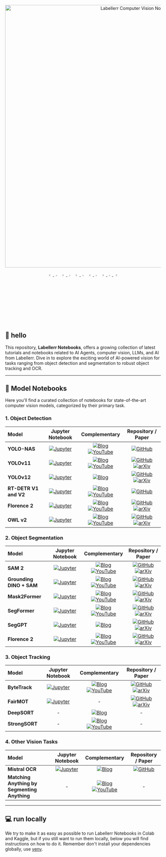 <div align="center">
  <p>
    <a align="center" href="https://www.labellerr.com/" target="_blank">
      <img
        width="850"
        src="https://storage.googleapis.com/labellerr-cdn/%200%20Labellerr%20template/notebook.webp"
        alt="Labellerr Computer Vision Notebooks"
      >
    </a>
  </p>
  <!-- <br>

  [Website](https://www.labellerr.com/) | [SDK](https://docs.labellerr.com/labellerr/labellerr-sdk/overview-and-getting-started) | [Blog](https://www.labellerr.com/blog/) | [Contact Us](https://www.labellerr.com/book-a-demo)

  <!-- <br> -->

  <div align="center">
      <a href="https://www.youtube.com/@Labellerr">
          <img
            src="https://storage.googleapis.com/labellerr-cdn/%200%20Labellerr%20template/youtube.svg"
            width="4%"
            alt="YouTube"
          />
      </a>
      <img src="https://storage.googleapis.com/labellerr-cdn/%200%20Labellerr%20template/blank.png" width="3%"/>
      <a href="https://www.labellerr.com/">
          <img
            src="https://storage.googleapis.com/labellerr-cdn/%200%20Labellerr%20template/labellerr.svg"
            width="4%"
            alt="Labellerr App"
          />
      </a>
      <img src="https://storage.googleapis.com/labellerr-cdn/%200%20Labellerr%20template/blank.png" width="3%"/>
      <a href="https://in.linkedin.com/company/labellerr">
          <img
            src="https://storage.googleapis.com/labellerr-cdn/%200%20Labellerr%20template/linkedin.svg"
            width="4%"
            alt="LinkedIn"
          />
      </a>
      <img src="https://storage.googleapis.com/labellerr-cdn/%200%20Labellerr%20template/blank.png" width="3%"/>
      <a href="https://labellerrknowbase.notion.site/Help-Center-540ab5ca6c2e4d7cb476fe4651356bf1">
          <img
            src="https://storage.googleapis.com/labellerr-cdn/%200%20Labellerr%20template/readthedocs.svg"
            width="4%"
            alt="Documentation"
          />
      </a>
      <img src="https://storage.googleapis.com/labellerr-cdn/%200%20Labellerr%20template/blank.png" width="3%"/>
      <a href="https://twitter.com/Labellerr1/status/1917643866460561520">
          <img
            src="https://storage.googleapis.com/labellerr-cdn/%200%20Labellerr%20template/twutter.svg"
            width="4%"
            alt="Twitter"
          />
      <img src="https://storage.googleapis.com/labellerr-cdn/%200%20Labellerr%20template/blank.png" width="3%"/>
      <a href="https://www.labellerr.com/blog/">
          <img
            src="https://storage.googleapis.com/labellerr-cdn/%200%20Labellerr%20template/doc.svg"
            width="4%"
            alt="Blog"
          />
      </a>
      </a>
  </div>
</div>

## 👋 hello

This repository, **Labellerr Notebooks**, offers a growing collection of latest tutorials and notebooks related to AI Agents, computer vision, LLMs, and AI from Labellerr. Dive in to explore the exciting world of AI-powered vision for tasks ranging from object detection and segmentation to robust object tracking and OCR.

---

## 🚀 Model Notebooks

Here you'll find a curated collection of notebooks for state-of-the-art computer vision models, categorized by their primary task.

### 1. Object Detection

| **Model**            | **Jupyter Notebook** | **Complementary** | **Repository / Paper** |
|:---------------------|:--------------------:|:-----------------:|:----------------------:|
| **YOLO-NAS**         | [![Jupyter](https://storage.googleapis.com/labellerr-cdn/%200%20Labellerr%20template/jupyter-logo.svg)](https://github.com/Labellerr/Hands-On-Learning-in-Computer-Vision/blob/main/Model%20Notebooks/YOLO/YOLO-NAS/yolo-nas.ipynb) | [![Blog](https://storage.googleapis.com/labellerr-cdn/%200%20Labellerr%20template/LABELLERR-LOGO.svg)](https://www.labellerr.com/blog/the-ultimate-yolo-nas-guide-2025-what-it-is-how-to-use/) [![YouTube](https://badges.aleen42.com/src/youtube.svg)](https://www.youtube.com/watch?v=M0duRkr9GEg) | [![GitHub](https://badges.aleen42.com/src/github.svg)](https://github.com/Labellerr/Hands-On-Learning-in-Computer-Vision/tree/main/Model%20Notebooks/YOLO/YOLO-NAS) |
| **YOLOv11**          | [![Jupyter](https://storage.googleapis.com/labellerr-cdn/%200%20Labellerr%20template/jupyter-logo.svg)](https://github.com/Labellerr/Hands-On-Learning-in-Computer-Vision/blob/main/Model%20Notebooks/YOLO/YOLOv11/YOLO-EXP-all-vision-task.ipynb) | [![Blog](https://storage.googleapis.com/labellerr-cdn/%200%20Labellerr%20template/LABELLERR-LOGO.svg)](https://www.labellerr.com/blog/how-to-perform-yolos-various-task/) [![YouTube](https://badges.aleen42.com/src/youtube.svg)](https://www.youtube.com/watch?v=L0nhtdvu6z0) | [![GitHub](https://badges.aleen42.com/src/github.svg)](https://github.com/Labellerr/Hands-On-Learning-in-Computer-Vision/tree/main/Model%20Notebooks/YOLO/YOLOv11) [![arXiv](https://img.shields.io/badge/arXiv-2410.17725-b31b1b.svg)](https://www.arxiv.org/abs/2410.17725)|
| **YOLOv12**          | [![Jupyter](https://storage.googleapis.com/labellerr-cdn/%200%20Labellerr%20template/jupyter-logo.svg)](https://github.com/Labellerr/Hands-On-Learning-in-Computer-Vision/blob/main/Model%20Notebooks/YOLO/YOLOv12/yolov12_testing.ipynb) | [![Blog](https://storage.googleapis.com/labellerr-cdn/%200%20Labellerr%20template/LABELLERR-LOGO.svg)](https://www.labellerr.com/blog/evaluation-of-yolov12/) | [![GitHub](https://badges.aleen42.com/src/github.svg)](https://github.com/Labellerr/Hands-On-Learning-in-Computer-Vision/tree/main/Model%20Notebooks/YOLO/YOLOv12) [![arXiv](https://img.shields.io/badge/arXiv-2502.12524-b31b1b.svg)](https://arxiv.org/abs/2502.12524)|
| **RT-DETR V1 and V2**| [![Jupyter](https://storage.googleapis.com/labellerr-cdn/%200%20Labellerr%20template/jupyter-logo.svg)](https://github.com/Labellerr/Hands-On-Learning-in-Computer-Vision/blob/main/Model%20Notebooks/DETR/RT-DETR_V1_V2.ipynb) | [![Blog](https://storage.googleapis.com/labellerr-cdn/%200%20Labellerr%20template/LABELLERR-LOGO.svg)](https://www.labellerr.com/blog/rt-detrv2-beats-yolo-full-comparison-tutorial/) [![YouTube](https://badges.aleen42.com/src/youtube.svg)](https://www.youtube.com/watch?v=9855PcoFceQ) | [![GitHub](https://badges.aleen42.com/src/github.svg)](https://github.com/Labellerr/Hands-On-Learning-in-Computer-Vision/tree/main/Model%20Notebooks/DETR) |
| **Florence 2**       | [![Jupyter](https://storage.googleapis.com/labellerr-cdn/%200%20Labellerr%20template/jupyter-logo.svg)](https://github.com/Labellerr/Hands-On-Learning-in-Computer-Vision/blob/main/Model%20Notebooks/Florence2/florence2_inference_notebook.ipynb) | [![Blog](https://storage.googleapis.com/labellerr-cdn/%200%20Labellerr%20template/LABELLERR-LOGO.svg)](https://www.labellerr.com/blog/how-to-perform-various-tasks-using-florence-2/) [![YouTube](https://badges.aleen42.com/src/youtube.svg)](https://www.youtube.com/watch?v=L9ae7cvJ7Ow) | [![GitHub](https://badges.aleen42.com/src/github.svg)](https://github.com/Labellerr/Hands-On-Learning-in-Computer-Vision/tree/main/Model%20Notebooks/Florence2) [![arXiv](https://img.shields.io/badge/arXiv-2311.06242-b31b1b.svg)](https://arxiv.org/abs/2311.06242) |
| **OWL v2**           | [![Jupyter](https://storage.googleapis.com/labellerr-cdn/%200%20Labellerr%20template/jupyter-logo.svg)](https://github.com/Labellerr/Hands-On-Learning-in-Computer-Vision/blob/main/Model%20Notebooks/OWL/OWLv2/OWLv2.ipynb) | [![Blog](https://storage.googleapis.com/labellerr-cdn/%200%20Labellerr%20template/LABELLERR-LOGO.svg)](https://www.labellerr.com/blog/how-to-perform-various-task-using-owl-v2/) [![YouTube](https://badges.aleen42.com/src/youtube.svg)](https://www.youtube.com/watch?v=O9QX8W9xXJY) | [![GitHub](https://badges.aleen42.com/src/github.svg)](https://github.com/Labellerr/Hands-On-Learning-in-Computer-Vision/tree/main/Model%20Notebooks/OWL/OWLv2) [![arXiv](https://img.shields.io/badge/arXiv-2306.09683-b31b1b.svg)](https://arxiv.org/abs/2306.09683)|

### 2. Object Segmentation

| **Model**                | **Jupyter Notebook** | **Complementary** | **Repository / Paper** |
|:-------------------------|:--------------------:|:-----------------:|:----------------------:|
| **SAM 2**                | [![Jupyter](https://storage.googleapis.com/labellerr-cdn/%200%20Labellerr%20template/jupyter-logo.svg)](https://github.com/Labellerr/Hands-On-Learning-in-Computer-Vision/blob/main/Model%20Notebooks/SAM2/SAM2_inference_notebook.ipynb) | [![Blog](https://storage.googleapis.com/labellerr-cdn/%200%20Labellerr%20template/LABELLERR-LOGO.svg)](https://www.labellerr.com/blog/learn-sam-2-in-minutes/) [![YouTube](https://badges.aleen42.com/src/youtube.svg)](https://www.youtube.com/watch?v=4Emb4j1T6-8) | [![GitHub](https://badges.aleen42.com/src/github.svg)](https://github.com/Labellerr/Hands-On-Learning-in-Computer-Vision/tree/main/Model%20Notebooks/SAM2) [![arXiv](https://img.shields.io/badge/arXiv-2408.00714-b31b1b.svg)](https://arxiv.org/abs/2408.00714) |
| **Grounding DINO + SAM** | [![Jupyter](https://storage.googleapis.com/labellerr-cdn/%200%20Labellerr%20template/jupyter-logo.svg)](https://github.com/Labellerr/Hands-On-Learning-in-Computer-Vision/blob/main/Model%20Notebooks/Vision%20Agent/Vision_Agent_using_Segment_Anything.ipynb) | [![Blog](https://storage.googleapis.com/labellerr-cdn/%200%20Labellerr%20template/LABELLERR-LOGO.svg)](https://www.labellerr.com/blog/vision-agent-using-segment-anything/) [![YouTube](https://badges.aleen42.com/src/youtube.svg)](https://www.youtube.com/watch?v=mVkPXbWxnEg) | [![GitHub](https://badges.aleen42.com/src/github.svg)](https://github.com/Labellerr/Hands-On-Learning-in-Computer-Vision/tree/main/Model%20Notebooks/Vision%20Agent) [![arXiv](https://img.shields.io/badge/arXiv-2303.05499-b31b1b.svg)](https://arxiv.org/abs/2303.05499) |
| **Mask2Former**          | [![Jupyter](https://storage.googleapis.com/labellerr-cdn/%200%20Labellerr%20template/jupyter-logo.svg)](https://github.com/Labellerr/Hands-On-Learning-in-Computer-Vision/blob/main/Model%20Notebooks/Mask2Former/Mask2Former_experiment_notebook.ipynb) | [![Blog](https://storage.googleapis.com/labellerr-cdn/%200%20Labellerr%20template/LABELLERR-LOGO.svg)](https://www.labellerr.com/blog/mask2former-hands-on-tutorial-guide/) [![YouTube](https://badges.aleen42.com/src/youtube.svg)](https://www.youtube.com/watch?v=9rnRmx5WQzc) | [![GitHub](https://badges.aleen42.com/src/github.svg)](https://github.com/Labellerr/Hands-On-Learning-in-Computer-Vision/tree/main/Model%20Notebooks/Mask2Former) [![arXiv](https://img.shields.io/badge/arXiv-2112.01527-b31b1b.svg)](https://arxiv.org/abs/2112.01527)  |
| **SegFormer**            | [![Jupyter](https://storage.googleapis.com/labellerr-cdn/%200%20Labellerr%20template/jupyter-logo.svg)](https://github.com/Labellerr/Hands-On-Learning-in-Computer-Vision/blob/main/Model%20Notebooks/SegFormer/Segformer_inference_notebook.ipynb) | [![Blog](https://storage.googleapis.com/labellerr-cdn/%200%20Labellerr%20template/LABELLERR-LOGO.svg)](https://www.labellerr.com/blog/segformer/) [![YouTube](https://badges.aleen42.com/src/youtube.svg)](https://www.youtube.com/watch?v=N-1_rt5kKN0) | [![GitHub](https://badges.aleen42.com/src/github.svg)](https://github.com/Labellerr/Hands-On-Learning-in-Computer-Vision/tree/main/Model%20Notebooks/SegFormer) [![arXiv](https://img.shields.io/badge/arXiv-2105.15203v3-b31b1b.svg)](https://arxiv.org/abs/2105.15203v3) |
| **SegGPT**               | [![Jupyter](https://storage.googleapis.com/labellerr-cdn/%200%20Labellerr%20template/jupyter-logo.svg)](https://github.com/Labellerr/Hands-On-Learning-in-Computer-Vision/blob/main/Model%20Notebooks/SegGPT/segGPT_notebook.ipynb) | [![Blog](https://storage.googleapis.com/labellerr-cdn/%200%20Labellerr%20template/LABELLERR-LOGO.svg)](https://www.labellerr.com/blog/seggpt-demo-code-next-gen-segmentation-is-here/) | [![GitHub](https://badges.aleen42.com/src/github.svg)](https://github.com/Labellerr/Hands-On-Learning-in-Computer-Vision/tree/main/Model%20Notebooks/SegGPT) [![arXiv](https://img.shields.io/badge/arXiv-2304.03284-b31b1b.svg)](https://arxiv.org/abs/2304.03284) |
| **Florence 2**           | [![Jupyter](https://storage.googleapis.com/labellerr-cdn/%200%20Labellerr%20template/jupyter-logo.svg)](https://github.com/Labellerr/Hands-On-Learning-in-Computer-Vision/blob/main/Model%20Notebooks/Florence2/florence2_inference_notebook.ipynb) | [![Blog](https://storage.googleapis.com/labellerr-cdn/%200%20Labellerr%20template/LABELLERR-LOGO.svg)](https://www.labellerr.com/blog/how-to-perform-various-tasks-using-florence-2/) [![YouTube](https://badges.aleen42.com/src/youtube.svg)](https://www.youtube.com/watch?v=L9ae7cvJ7Ow) | [![GitHub](https://badges.aleen42.com/src/github.svg)](https://github.com/Labellerr/Hands-On-Learning-in-Computer-Vision/tree/main/Model%20Notebooks/Florence2) [![arXiv](https://img.shields.io/badge/arXiv-2311.06242-b31b1b.svg)](https://arxiv.org/abs/2311.06242) |

### 3. Object Tracking

| **Model**      | **Jupyter Notebook** | **Complementary** | **Repository / Paper** |
|:---------------|:--------------------:|:-----------------:|:----------------------:|
| **ByteTrack**  | [![Jupyter](https://storage.googleapis.com/labellerr-cdn/%200%20Labellerr%20template/jupyter-logo.svg)](https://github.com/Labellerr/Hands-On-Learning-in-Computer-Vision/blob/main/Model%20Notebooks/ByteTrack/bytetrack.ipynb) | [![Blog](https://storage.googleapis.com/labellerr-cdn/%200%20Labellerr%20template/LABELLERR-LOGO.svg)](https://www.labellerr.com/blog/how-to-implement-bytetrack/) [![YouTube](https://badges.aleen42.com/src/youtube.svg)](https://www.youtube.com/watch?v=0gJjJ2P08GE) | [![GitHub](https://badges.aleen42.com/src/github.svg)](https://github.com/Labellerr/Hands-On-Learning-in-Computer-Vision/tree/main/Model%20Notebooks/ByteTrack) [![arXiv](https://img.shields.io/badge/arXiv-2110.06864-b31b1b.svg)](https://arxiv.org/abs/2110.06864) |
| **FairMOT**    | [![Jupyter](https://storage.googleapis.com/labellerr-cdn/%200%20Labellerr%20template/jupyter-logo.svg)](https://github.com/Labellerr/Hands-On-Learning-in-Computer-Vision/blob/main/Model%20Notebooks/FairMOT/README.md) | - | [![GitHub](https://badges.aleen42.com/src/github.svg)](https://github.com/Labellerr/Hands-On-Learning-in-Computer-Vision/tree/main/Model%20Notebooks/FairMOT) [![arXiv](https://img.shields.io/badge/arXiv-2004.01888-b31b1b.svg)](https://arxiv.org/abs/2004.01888)|
| **DeepSORT**   | - | [![Blog](https://storage.googleapis.com/labellerr-cdn/%200%20Labellerr%20template/LABELLERR-LOGO.svg)](https://www.labellerr.com/blog/deepsort-real-time-object-tracking-guide/) | - |
| **StrongSORT** | - | [![Blog](https://storage.googleapis.com/labellerr-cdn/%200%20Labellerr%20template/LABELLERR-LOGO.svg)](https://www.labellerr.com/blog/objects-tracking-using-strongsort/) [![YouTube](https://badges.aleen42.com/src/youtube.svg)](https://www.youtube.com/watch?v=hviocgahbpc) | - |

### 4. Other Vision Tasks

| **Model**       | **Jupyter Notebook** | **Complementary** | **Repository / Paper** |
|:----------------|:--------------------:|:-----------------:|:----------------------:|
| **Mistral OCR** | [![Jupyter](https://storage.googleapis.com/labellerr-cdn/%200%20Labellerr%20template/jupyter-logo.svg)](https://github.com/Labellerr/Hands-On-Learning-in-Computer-Vision/blob/main/Model%20Notebooks/Mistral/mistralOCR/mistralOCR.ipynb) | [![Blog](https://storage.googleapis.com/labellerr-cdn/%200%20Labellerr%20template/LABELLERR-LOGO.svg)](https://www.labellerr.com/blog/mistralocr-did-it-do-what-it-claim/) | [![GitHub](https://badges.aleen42.com/src/github.svg)](https://github.com/Labellerr/Hands-On-Learning-in-Computer-Vision/tree/main/Model%20Notebooks/Mistral/mistralOCR) |
| **Matching Anything by Segmenting Anything** | - | [![Blog](https://storage.googleapis.com/labellerr-cdn/%200%20Labellerr%20template/LABELLERR-LOGO.svg)](https://www.labellerr.com/blog/matching-anything-by-segment-anything/) [![YouTube](https://badges.aleen42.com/src/youtube.svg)](https://www.youtube.com/watch?v=HBk_hkP6k-I) | - |

---

## 💻 run locally

We try to make it as easy as possible to run Labellerr Notebooks in Colab and Kaggle, but if you still want to run them locally, below you will find instructions on how to do it. Remember don't install your dependencies globally, use [venv](https://packaging.python.org/en/latest/guides/installing-using-pip-and-virtual-environments/).



